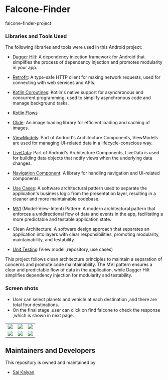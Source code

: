 


#   **Falcone-Finder**
  falcone-finder-project

### Libraries and Tools Used

The following libraries and tools were used in this Android project:

- [Dagger Hilt](https://dagger.dev/hilt/): A dependency injection framework for Android that simplifies the process of dependency injection and promotes modularity in your app.

- [Retrofit](https://square.github.io/retrofit/): A type-safe HTTP client for making network requests, used for connecting with web services and APIs.

- [Kotlin Coroutines](https://kotlinlang.org/docs/coroutines-overview.html): Kotlin's native support for asynchronous and concurrent programming, used to simplify asynchronous code and manage background tasks.
- [Kotlin Flows](https://kotlinlang.org/docs/flow.html)

- [Glide](https://github.com/bumptech/glide): An image loading library for efficient loading and caching of images.

- [ViewModels](https://developer.android.com/topic/libraries/architecture/viewmodel): Part of Android's Architecture Components, ViewModels are used for managing UI-related data in a lifecycle-conscious way.

- [LiveData](https://developer.android.com/topic/libraries/architecture/livedata): Part of Android's Architecture Components, LiveData is used for building data objects that notify views when the underlying data changes.

- [Navigation Component](https://developer.android.com/guide/navigation): A library for handling navigation and UI-related components.

- [Use Cases](): A software architectural pattern used to separate the application's business logic from the presentation layer, resulting in a cleaner and more maintainable codebase.

- [MVI]() (Model-View-Intent) Pattern: A modern architectural pattern that enforces a unidirectional flow of data and events in the app, facilitating a more predictable and testable application state.

- Clean Architecture: A software design approach that separates an application into layers with clear responsibilities, promoting modularity, maintainability, and testability.

- [Unit Testing](https://developer.android.com/training/testing/local-tests) (View model ,repository, use cases)

This project follows clean architecture principles to maintain a separation of concerns and promote code maintainability. The MVI pattern ensures a clear and predictable flow of data in the application, while Dagger Hilt simplifies dependency injection for modularity and testability.

### Screen shots
* User can select planets and vehicle at each destination ,and there are total four destinations.
* On the final stage ,user can click on find falcone to check the response ,which is shown in next page.

 <table>
       <tr>
        <td><img src = "https://github.com/kalyan4812/Falcone-Finder/assets/68738102/e929f7eb-d9f0-4086-aab0-6a87d2f77e3e" ></td>
          <td><img src = "https://github.com/kalyan4812/Falcone-Finder/assets/68738102/bff26c1f-adfa-47cc-937a-b12e59473933" ></td>
          <td><img src = "https://github.com/kalyan4812/Falcone-Finder/assets/68738102/9a03be22-dd6e-41e7-b716-f2467bd1f356" ></td>
        </tr>
        <tr>
          <td><img src = "https://github.com/kalyan4812/Falcone-Finder/assets/68738102/abda9715-dc58-4d72-8ede-f22b096f39c3" ></td>
          <td><img src = "https://github.com/kalyan4812/Falcone-Finder/assets/68738102/ea31c3df-58e4-4781-b4a4-7874c6e7438d" ></td>
           <td><img src = "https://github.com/kalyan4812/Falcone-Finder/assets/68738102/58140332-f4a7-4f99-8f7e-a06b6a823c8e" ></td>
        </tr>
</table>


## Maintainers and Developers
This repository is owned and maintained by 
 * [Sai Kalyan](https://github.com/kalyan4812)

